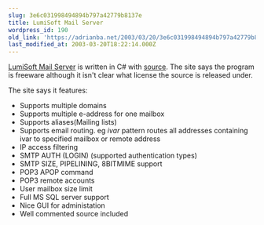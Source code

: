 ```yaml
---
slug: 3e6c031998494894b797a42779b8137e
title: LumiSoft Mail Server
wordpress_id: 190
old_link: 'https://adrianba.net/2003/03/20/3e6c031998494894b797a42779b8137e/'
last_modified_at: 2003-03-20T18:22:14.000Z
---
```


[
LumiSoft Mail Server](http://www.lumisoft.ee/lsWWW/ENG/Products/Mail_Server/mail_index_eng.aspx?type=info) is written in C# with
[
source](http://www.lumisoft.ee/lsWWW/ENG/Products/Mail_Server/mail_index_eng.aspx?type=download). The site says the program is freeware although it isn't
clear what license the source is released under.

The site says it features:

  * Supports multiple domains
  * Supports multiple e-address for one mailbox
  * Supports aliases(Mailing lists)
  * Supports email routing. eg *ivar* pattern routes all addresses
containing ivar to specified mailbox or remote address
  * IP access filtering
  * SMTP AUTH (LOGIN) (supported authentication types)
  * SMTP SIZE, PIPELINING, 8BITMIME support
  * POP3 APOP command
  * POP3 remote accounts
  * User mailbox size limit
  * Full MS SQL server support
  * Nice GUI for administation
  * Well commented source included

